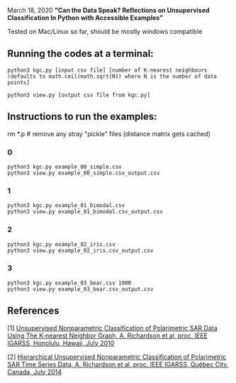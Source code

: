 March 18, 2020 **"Can the Data Speak? Reflections on Unsupervised Classification
  In Python with Accessible Examples"**

Tested on Mac/Linux so far, should be mostly windows compatible

## Running the codes at a terminal:
```
python3 kgc.py [input csv file] [number of K-nearest neighbours (defaults to math.ceil(math.sqrt(N)) where N is the number of data points]

python3 view.py [output csv file from kgc.py]
```

## Instructions to run the examples:
rm *.p  # remove any stray "pickle" files (distance matrix gets cached)

### 0
```
python3 kgc.py example_00_simple.csv
python3 view.py example_00_simple.csv_output.csv
```
### 1
```
python3 kgc.py example_01_bimodal.csv
python3 view.py example_01_bimodal.csv_output.csv
```
### 2
```
python3 kgc.py example_02_iris.csv
python3 view.py example_02_iris.csv_output.csv
```

### 3
```
python3 kgc.py example_03_bear.csv 1000
python3 view.py example_03_bear.csv_output.csv
```

## References
[1] [Unsupervised Nonparametric Classification of Polarimetric SAR Data Using The K-nearest Neighbor Graph, A. Richardson et al, proc. IEEE IGARSS, Honolulu, Hawaii, July 2010](https://ieeexplore.ieee.org/document/5651992)

[2] [Hierarchical Unsupervised Nonparametric Classification of Polarimetric SAR Time Series Data, A. Richardson et al, proc. IEEE IGARSS, Québec City, Canada, July 2014](https://ieeexplore.ieee.org/document/6947550)

